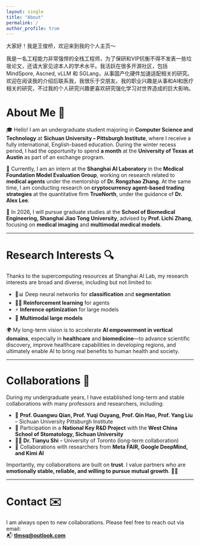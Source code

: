 ```yaml
---
layout: single
title: "About"
permalink: /
author_profile: true
---
```


大家好！我是王俊桥，欢迎来到我的个人主页～

我是一名工程能力非常强悍的全栈工程师，为了保研和VIP抗衡不得不发表一些垃圾论文，还请大家见谅本人的学术水平。我活跃在很多开源社区，包括MindSpore, Ascned, vLLM 和 SGLang，从事国产化硬件加速适配相关的研究。欢迎在阅读我的介绍后联系我，我很乐于交朋友。我的职业兴趣是从事和AI和医疗相关的研究，不过我的个人研究兴趣更喜欢研究强化学习对世界造成的巨大影响。

# About Me 👋

🎓 Hello! I am an undergraduate student majoring in **Computer Science and Technology** at **Sichuan University – Pittsburgh Institute**, where I receive a fully international, English-based education. During the winter recess period, I had the opportunity to spend **a month** at the **University of Texas at Austin** as part of an exchange program.   

🧪 Currently, I am an intern at the **Shanghai AI Laboratory** in the **Medical Foundation Model Evaluation Group**, working on research related to **medical agents** under the mentorship of **Dr. Rongzhao Zhang**. At the same time, I am conducting research on **cryptocurrency agent-based trading strategies** at the quantitative firm **TrueNorth**, under the guidance of **Dr. Alex Lee**.  

🎯 In 2026, I will pursue graduate studies at the **School of Biomedical Engineering, Shanghai Jiao Tong University**, advised by **Prof. Lichi Zhang**, focusing on **medical imaging** and **multimodal medical models**.

---

# Research Interests 🔍

Thanks to the supercomputing resources at Shanghai AI Lab, my research interests are broad and diverse, including but not limited to:

- 🧠📊 Deep neural networks for **classification** and **segmentation**  
- 🤖🧭 **Reinforcement learning** for agents  
- ⚡️ **Inference optimization** for large models  
- 🧬 **Multimodal large models**  

🌍 My long-term vision is to accelerate **AI empowerment in vertical domains**, especially in **healthcare** and **biomedicine**—to advance scientific discovery, improve healthcare capabilities in developing regions, and ultimately enable AI to bring real benefits to human health and society.

---

# Collaborations 🤝

During my undergraduate years, I have established long-term and stable collaborations with many professors and researchers, including:

- 🏫 **Prof. Guangwu Qian, Prof. Yuqi Ouyang, Prof. Qin Hao, Prof. Yang Liu** – Sichuan University Pittsburgh Institute  
- 🧪 Participation in a **National Key R&D Project** with the **West China School of Stomatology, Sichuan University**  
- 🧑‍🔬 **Dr. Tianyu Shi** – University of Toronto (long-term collaboration)  
- 🏢 Collaborations with researchers from **Meta FAIR, Google DeepMind, and Kimi AI**

Importantly, my collaborations are built on **trust**. I value partners who are **emotionally stable, reliable, and willing to pursue mutual growth**. 🤝💪  

---

# Contact ✉️

I am always open to new collaborations. Please feel free to reach out via email:  
📬 **[tlmsq@outlook.com](mailto:tlmsq@outlook.com)**  


